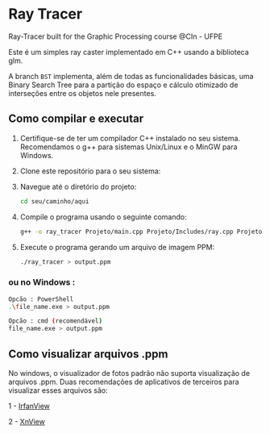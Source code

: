 # Ray Tracer

Ray-Tracer built for the Graphic Processing course @CIn - UFPE

Este é um simples ray caster implementado em C++ usando a biblioteca glm.

A branch `BST` implementa, além de todas as funcionalidades básicas, uma Binary Search Tree para a partição do espaço e cálculo otimizado de interseções entre os objetos nele presentes.

## Como compilar e executar

1. Certifique-se de ter um compilador C++ instalado no seu sistema. Recomendamos o g++ para sistemas Unix/Linux e o MinGW para Windows.

2. Clone este repositório para o seu sistema:

3. Navegue até o diretório do projeto:

    ```bash
    cd seu/caminho/aqui
    ```

4. Compile o programa usando o seguinte comando:

    ```bash
    g++ -o ray_tracer Projeto/main.cpp Projeto/Includes/ray.cpp Projeto/Includes/camera.cpp Projeto/Includes/sphere.cpp Projeto/Includes/plane.cpp Projeto/Includes/hitable_list.cpp Projeto/Includes/color.cpp Projeto/Includes/triangle.cpp Projeto/Includes/trianglemesh.cpp Projeto/Includes/transform.cpp Projeto/Includes/light.cpp Projeto/Includes/environment.cpp Projeto/Includes/material.cpp

    ```

5. Execute o programa gerando um arquivo de imagem PPM:

    ```bash
    ./ray_tracer > output.ppm
    ```

### ou no Windows :

```bash
Opcão : PowerShell
.\file_name.exe > output.ppm

Opcão : cmd (recomendável)
file_name.exe > output.ppm
```

## Como visualizar arquivos .ppm

No windows, o visualizador de fotos padrão não suporta visualização de arquivos .ppm. Duas recomendações de aplicativos de terceiros para visualizar esses arquivos são:

1 - [IrfanView](https://www.irfanview.com/)

2 - [XnView](https://www.xnview.com/en/)
